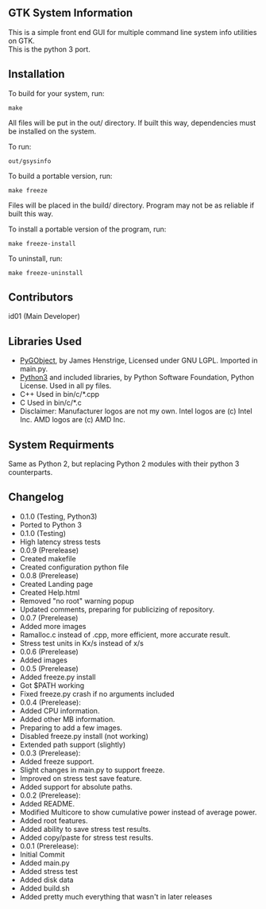 ## GTK System Information
This is a simple front end GUI for multiple command line system info utilities on GTK.  
This is the python 3 port.

## Installation
To build for your system, run: 
```
make
```
All files will be put in the out/ directory. If built this way, dependencies must be installed on the system.

To run:
```
out/gsysinfo
```

To build a portable version, run:
```
make freeze
```
Files will be placed in the build/ directory. Program may not be as reliable if built this way.

To install a portable version of the program, run:
```
make freeze-install
```
To uninstall, run:
```
make freeze-uninstall
```

## Contributors
id01 (Main Developer)

## Libraries Used
* [PyGObject](http://www.pygtk.org/), by James Henstrige, Licensed under GNU LGPL. Imported in main.py.
* [Python3](https://www.python.org/) and included libraries, by Python Software Foundation, Python License. Used in all py files.
* C++ Used in bin/c/*.cpp
* C Used in bin/c/*.c
* Disclaimer: Manufacturer logos are not my own. Intel logos are (c) Intel Inc. AMD logos are (c) AMD Inc.

## System Requirments
Same as Python 2, but replacing Python 2 modules with their python 3 counterparts.

## Changelog
* 0.1.0 (Testing, Python3)
 * Ported to Python 3
* 0.1.0 (Testing)
 * High latency stress tests
* 0.0.9 (Prerelease)
 * Created makefile
 * Created configuration python file
* 0.0.8 (Prerelease)
 * Created Landing page
 * Created Help.html
 * Removed "no root" warning popup
 * Updated comments, preparing for publicizing of repository.
* 0.0.7 (Prerelease)
 * Added more images
 * Ramalloc.c instead of .cpp, more efficient, more accurate result.
 * Stress test units in Kx/s instead of x/s
* 0.0.6 (Prerelease)
 * Added images
* 0.0.5 (Prerelease)
 * Added freeze.py install
 * Got $PATH working
 * Fixed freeze.py crash if no arguments included
* 0.0.4 (Prerelease):
 * Added CPU information.
 * Added other MB information.
 * Preparing to add a few images.
 * Disabled freeze.py install (not working)
 * Extended path support (slightly)
* 0.0.3 (Prerelease):
 * Added freeze support.
 * Slight changes in main.py to support freeze.
 * Improved on stress test save feature.
 * Added support for absolute paths.
* 0.0.2 (Prerelease):
 * Added README.
 * Modified Multicore to show cumulative power instead of average power.
 * Added root features.
 * Added ability to save stress test results.
 * Added copy/paste for stress test results.
* 0.0.1 (Prerelease):
 * Initial Commit
 * Added main.py
 * Added stress test
 * Added disk data
 * Added build.sh
 * Added pretty much everything that wasn't in later releases
